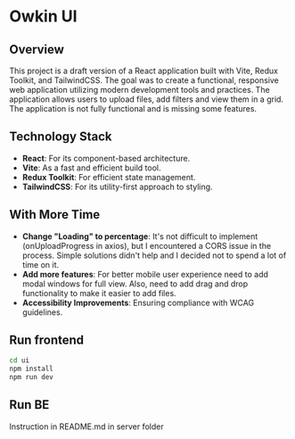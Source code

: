 # Owkin UI

## Overview

This project is a draft version of a React application built with Vite, Redux Toolkit, and TailwindCSS. The goal was to create a functional, responsive web application utilizing modern development tools and practices. The application allows users to upload files, add filters and view them in a grid. The application is not fully functional and is missing some features.

## Technology Stack

- **React**: For its component-based architecture.
- **Vite**: As a fast and efficient build tool.
- **Redux Toolkit**: For efficient state management.
- **TailwindCSS**: For its utility-first approach to styling.


## With More Time
- **Change "Loading" to percentage**: It's not difficult to implement (onUploadProgress in axios), but I encountered a CORS issue in the process. Simple solutions didn't help and I decided not to spend a lot of time on it.
- **Add more features**: For better mobile user experience need to add modal windows for full view. Also, need to add drag and drop functionality to make it easier to add files.
- **Accessibility Improvements**: Ensuring compliance with WCAG guidelines.


## Run frontend 

```bash
cd ui
npm install
npm run dev
```
## Run BE 
Instruction in README.md in server folder